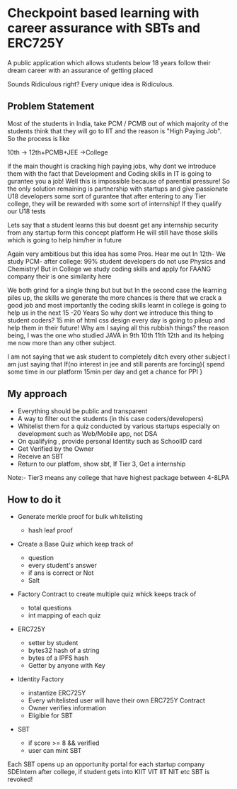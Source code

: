 # Checkpoint based learning with career assurance with SBTs and ERC725Y

A public application which allows students below 18 years
follow their dream career with an assurance of getting placed

Sounds Ridiculous right? Every unique idea is Ridiculous.

## Problem Statement

Most of the students in India, take PCM / PCMB out of which
majority of the students think that they will go to IIT
and the reason is "High Paying Job". So the process is like

10th -> 12th+PCMB+JEE ->College

if the main thought is cracking high paying jobs, why dont we
introduce them with the fact that Development and Coding skills
in IT is going to gurantee you a job! Well this is impossible
because of parential pressure!
So the only solution remaining is partnership with startups
and give passionate U18 developers some sort of gurantee
that after entering to any Tier college, they will be rewarded with some
sort of internship! If they qualify our U18 tests

Lets say that a student learns this but doesnt get any internship
security from any startup form this concept platform
He will still have those skills which is going to help him/her in future

Again very ambitious but this idea has some Pros. Hear me out
In 12th- We study PCM- after college: 99% student developers
do not use Physics and Chemistry!
But in College we study coding skills and apply for FAANG company
their is one similarity here

We both grind for a single thing
but but but In the second case the learning piles up, the skills
we generate the more chances is there that we crack a good job
and most importantly the coding skills learnt in college is going
to help us in the next 15 -20 Years
So why dont we introduce this thing to student coders? 15 min of
html css design every day is going to pileup and help them in their
future!
Why am I saying all this rubbish things?
the reason being, I was the one who studied JAVA in 9th 10th 11th 12th
and its helping me now more than any other subject.

I am not saying that we ask student to completely ditch every other subject
I am just saying that
If(no interest in jee and still parents are forcing){
spend some time in our platform
15min per day and get a chance for PPI
}

## My approach

- Everything should be public and transparent
- A way to filter out the students (in this case coders/developers)
- Whitelist them for a quiz conducted by various startups
  especially on development such as Web/Mobile app, not DSA
- On qualifying , provide personal Identity such as SchoolID card
- Get Verified by the Owner
- Receive an SBT
- Return to our platfom, show sbt, If Tier 3, Get a internship

Note:- Tier3 means any college that have highest package between 4-8LPA

## How to do it

- Generate merkle proof for bulk whitelisting

  - hash leaf proof

- Create a Base Quiz which keep track of

  - question
  - every student's answer
  - if ans is correct or Not
  - Salt

- Factory Contract to create multiple quiz whick keeps track of

  - total questions
  - int mapping of each quiz

- ERC725Y

  - setter by student
  - bytes32 hash of a string
  - bytes of a IPFS hash
  - Getter by anyone with Key

- Identity Factory

  - instantize ERC725Y
  - Every whitelisted user will have their own ERC725Y Contract
  - Owner verifies information
  - Eligible for SBT

- SBT
  - if score >= 8 && verified
  - user can mint SBT

Each SBT opens up an opportunity portal for each startup company
SDEIntern after college, if student gets into KIIT VIT IIT NIT etc
SBT is revoked!
